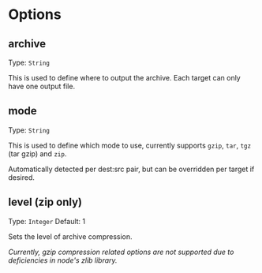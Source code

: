 # Options

## archive
Type: `String`

This is used to define where to output the archive. Each target can only have one output file.

## mode
Type: `String`

This is used to define which mode to use, currently supports `gzip`, `tar`, `tgz` (tar gzip) and `zip`.

Automatically detected per dest:src pair, but can be overridden per target if desired.

## level (zip only)
Type: `Integer`
Default: 1

Sets the level of archive compression.

*Currently, gzip compression related options are not supported due to deficiencies in node's zlib library.*
